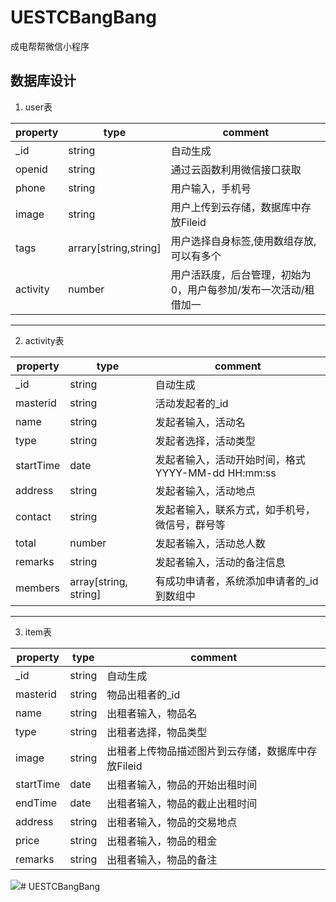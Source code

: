 # UESTCBangBang

成电帮帮微信小程序

## 数据库设计

1. user表


|property|type|comment|
|-|-|-|
|_id | string|自动生成|
|openid| string |通过云函数利用微信接口获取|
|phone|string|用户输入，手机号|
|image| string |用户上传到云存储，数据库中存放Fileid|
|tags|arrary[string,string]|用户选择自身标签,使用数组存放,可以有多个|
|activity|number  |用户活跃度，后台管理，初始为0，用户每参加/发布一次活动/租借加一|
---
2. activity表

|property|type|comment|
|-|-|-|
|_id|string |自动生成|
|masterid| string |活动发起者的_id|
|name| string |发起者输入，活动名|
|type|string |发起者选择，活动类型|
|startTime| date |发起者输入，活动开始时间，格式 YYYY-MM-dd HH:mm:ss|
|address| string |发起者输入，活动地点|
|contact|string |发起者输入，联系方式，如手机号，微信号，群号等|
|total|number |发起者输入，活动总人数|
|remarks| string |发起者输入，活动的备注信息|
|members| array[string, string]|有成功申请者，系统添加申请者的_id到数组中|
---
3. item表

|property|type|comment|
|-|-|-|
|_id |string |自动生成|
|masterid |string|物品出租者的_id|
|name |string |出租者输入，物品名|
|type |string |出租者选择，物品类型|
|image| string |出租者上传物品描述图片到云存储，数据库中存放Fileid|
|startTime| date|出租者输入，物品的开始出租时间|
|endTime|date |出租者输入，物品的截止出租时间|
|address| string |出租者输入，物品的交易地点|
|price |string |出租者输入，物品的租金|
|remarks| string|出租者输入，物品的备注|

![](https://gitee.com/zhangjie0524/picgo/raw/master/20210503154242.png)# UESTCBangBang


